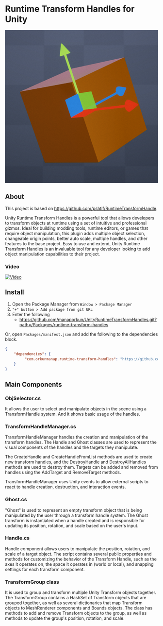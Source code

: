 # Runtime Transform Handles for Unity 

![Icon](Assets/Settings/icon.png)

## About

This project is based on https://github.com/pshtif/RuntimeTransformHandle. 

Unity Runtime Transform Handles is a powerful tool that allows developers to transform objects at runtime using a set of intuitive and professional gizmos. Ideal for building modding tools, runtime editors, or games that require object manipulation, this plugin adds multiple object selection, changeable origin points, better auto scale, multiple handles, and other features to the base project. Easy to use and extend, Unity Runtime Transform Handles is an invaluable tool for any developer looking to add object manipulation capabilities to their project.

### Video
[![Video](https://i.imgur.com/OSXsYXA.png)](https://www.youtube.com/watch?v=-6tpim397F0)

## Install

1. Open the Package Manager from `Window > Package Manager`
2. `"+" button > Add package from git URL`
3. Enter the following
   * https://github.com/manaporkun/UnityRuntimeTransformHandles.git?path=/Packages/runtime-transform-handles

Or, open `Packages/manifest.json` and add the following to the dependencies block.

```json
{
    "dependencies": {
         "com.orkunmanap.runtime-transform-handles": "https://github.com/manaporkun/UnityRuntimeTransformHandles.git?path=/Packages/runtime-transform-handles/"
    }
}
```

## Main Components

### ObjSelector.cs

It allows the user to select and manipulate objects in the scene using a TransformHandle system. And it shows basic usage of the handles.

### TransformHandleManager.cs

TransformHandleManager handles the creation and manipulation of the transform handles. The Handle and Ghost classes are used to represent the visual components of the handles and the targets they manipulate.

The CreateHandle and CreateHandleFromList methods are used to create new transform handles, and the DestroyHandle and DestroyAllHandles methods are used to destroy them. Targets can be added and removed from handles using the AddTarget and RemoveTarget methods.

TransformHandleManager uses Unity events to allow external scripts to react to handle creation, destruction, and interaction events.

### Ghost.cs

"Ghost" is used to represent an empty transform object that is being manipulated by the user through a transform handle system. The Ghost transform is instantiated when a handle created and is responsible for updating its position, rotation, and scale based on the user's input.

### Handle.cs

Handle component allows users to manipulate the position, rotation, and scale of a target object. The script contains several public properties and methods for customizing the behavior of the Transform Handle, such as the axes it operates on, the space it operates in (world or local), and snapping settings for each transform component.

### TransformGroup class

It is used to group and transform multiple Unity Transform objects together. The TransformGroup contains a HashSet of Transform objects that are grouped together, as well as several dictionaries that map Transform objects to MeshRenderer components and Bounds objects. The class has methods to add and remove Transform objects to the group, as well as methods to update the group's position, rotation, and scale.


